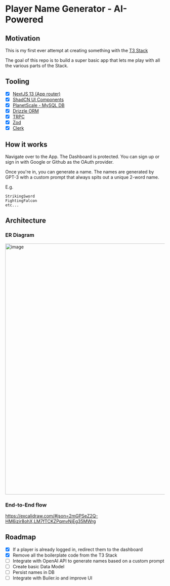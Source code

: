 # Player Name Generator - AI-Powered

## Motivation

This is my first ever attempt at creating something with the [T3 Stack](https://create.t3.gg/)

The goal of this repo is to build a super basic app that lets me play with all the various parts of the Stack.

## Tooling

- [x] [NextJS 13 (App router)](https://nextjs.org/docs)
- [x] [ShadCN UI Components](https://ui.shadcn.com/)
- [x] [PlanetScale - MySQL DB](https://planetscale.com/)
- [x] [Drizzle ORM](https://orm.drizzle.team/)
- [x] [TRPC](https://trpc.io/)
- [x] [Zod](https://github.com/colinhacks/zod)
- [x] [Clerk](https://clerk.com/)

## How it works

Navigate over to the App. The Dashboard is protected. You can sign up or sign in with Google or Github as the OAuth provider.

Once you're in, you can generate a name. The names are generated by GPT-3 with a custom prompt that always spits out a unique 2-word name.

E.g.

```
StrikingSword
FightingFalcon
etc...
```

## Architecture

### ER Diagram

<img width="792" alt="image" src="https://github.com/ObaidUr-Rahmaan/player-name-pro/assets/33055080/5721a3ab-e431-4692-a95e-9f7c74ed357a">

### End-to-End flow

https://excalidraw.com/#json=2mGPSeZ2Q-HM6izir8ohX,LM7fTCKZPqmvNjEg35MWrg

## Roadmap

- [x] If a player is already logged in, redirect them to the dashboard
- [x] Remove all the boilerplate code from the T3 Stack
- [ ] Integrate with OpenAI API to generate names based on a custom prompt
- [ ] Create basic Data Model
- [ ] Persist names in DB
- [ ] Integrate with Builer.io and improve UI
